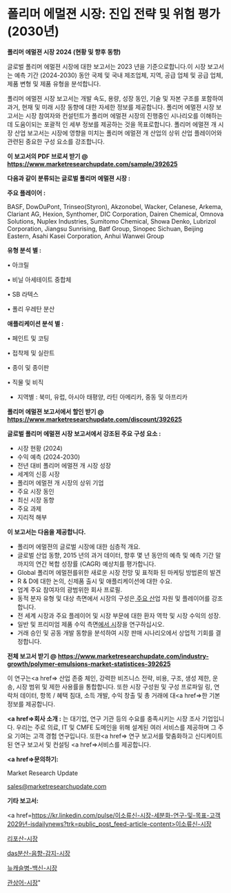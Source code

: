 # 폴리머 에멀젼 시장: 진입 전략 및 위험 평가(2030년)

<strong>폴리머 에멀젼 시장 2024 (현황 및 향후 동향)</strong>

글로벌 폴리머 에멀젼 시장에 대한 보고서는 2023 년을 기준으로합니다.이 시장 보고서는 예측 기간 (2024-2030) 동안 국제 및 국내 제조업체, 지역, 공급 업체 및 공급 업체, 제품 변형 및 제품 유형을 분석합니다.

폴리머 에멀젼 시장 보고서는 개발 속도, 용량, 성장 동인, 기술 및 자본 구조를 포함하여 과거, 현재 및 미래 시장 동향에 대한 자세한 정보를 제공합니다. 폴리머 에멀젼 시장 보고서는 시장 참여자와 컨설턴트가 폴리머 에멀젼 시장의 진행중인 시나리오를 이해하는 데 도움이되는 포괄적 인 세부 정보를 제공하는 것을 목표로합니다. 폴리머 에멀젼 개 시장 산업 보고서는 시장에 영향을 미치는 폴리머 에멀젼 개 산업의 상위 산업 플레이어와 관련된 중요한 구성 요소를 강조합니다.



<strong>이 보고서의 PDF 브로셔 받기 @ <a href=https://www.marketresearchupdate.com/sample/392625>https://www.marketresearchupdate.com/sample/392625</a></strong>



<strong>다음과 같이 분류되는 글로벌 폴리머 에멀젼 시장 :</strong>



<strong>주요 플레이어 :</strong>

BASF, DowDuPont, Trinseo(Styron), Akzonobel, Wacker, Celanese, Arkema, Clariant AG, Hexion, Synthomer, DIC Corporation, Dairen Chemical, Omnova Solutions, Nuplex Industries, Sumitomo Chemical, Showa Denko, Lubrizol Corporation, Jiangsu Sunrising, Batf Group, Sinopec Sichuan, Beijing Eastern, Asahi Kasei Corporation, Anhui Wanwei Group



<strong>유형 분석 별 :</strong>

• 아크릴

• 비닐 아세테이트 중합체

• SB 라텍스

• 폴리 우레탄 분산



<strong>애플리케이션 분석 별 :</strong>

• 페인트 및 코팅

• 접착제 및 실란트

• 종이 및 종이판

• 직물 및 비직

<ul>
  <li>지역별 : 북미, 유럽, 아시아 태평양, 라틴 아메리카, 중동 및 아프리카</li>
</ul>


<strong>폴리머 에멀젼 보고서에서 할인 받기 @ <a href=https://www.marketresearchupdate.com/discount/392625>https://www.marketresearchupdate.com/discount/392625</a></strong>



<strong>글로벌 폴리머 에멀젼 시장 보고서에서 강조된 주요 구성 요소 :</strong>
<ul>
  <li>시장 현황 (2024)</li>
  <li>수익 예측 (2024-2030)</li>
  <li>전년 대비 폴리머 에멀젼 개 시장 성장</li>
  <li>세계의 신흥 시장</li>
  <li>폴리머 에멀젼 개 시장의 상위 기업</li>
  <li>주요 시장 동인</li>
  <li>최신 시장 동향</li>
  <li>주요 과제</li>
  <li>지리적 해부</li>
</ul>


<strong>이 보고서는 다음을 제공합니다.</strong>
<ul>
  <li>폴리머 에멀젼의 글로벌 시장에 대한 심층적 개요.</li>
  <li>글로벌 산업 동향, 2015 년의 과거 데이터, 향후 몇 년 동안의 예측 및 예측 기간 말까지의 연간 복합 성장률 (CAGR) 예상치를 평가합니다.</li>
  <li>Global 폴리머 에멀젼를위한 새로운 시장 전망 및 표적화 된 마케팅 방법론의 발견</li>
  <li>R &amp; D에 대한 논의, 신제품 출시 및 애플리케이션에 대한 수요.</li>
  <li>업계 주요 참여자의 광범위한 회사 프로필.</li>
  <li>동적 분자 유형 및 대상 측면에서 시장의 구성은<a href=> 주요 산</a>업 자원 및 플레이어를 강조합니다.</li>
  <li>전 세계 시장과 주요 플레이어 및 시장 부문에 대한 환자 역학 및 시장 수익의 성장.</li>
  <li>일반 및 프리미엄 제품 수익 측면<a href=>에서 시</a>장을 연구하십시오.</li>
  <li>거래 승인 및 공동 개발 동향을 분석하여 시장 판매 시나리오에서 상업적 기회를 결정합니다.</li>
</ul>



<strong>전체 보고서 받기 @ <a href=https://www.marketresearchupdate.com/industry-growth/polymer-emulsions-market-statistices-392625>https://www.marketresearchupdate.com/industry-growth/polymer-emulsions-market-statistices-392625</a></strong>

이 연구는<a href=> 산업 존중</a> 체인, 강력한 비즈니스 전략, 비용, 구조, 생성 제한, 운송, 시장 범위 및 제한 사용률을 통합합니다. 또한 시장 구성원 및 구성 프로파일 링, 연락처 데이터, 항목 / 혜택 침대, 소득 개발, 수익 창출 및 총 거래에 대<a href=>한 기본 </a>정보를 제공합니다.



<strong><a href=>회사 소</a>개 :</strong>
는 대기업, 연구 기관 등의 수요를 충족시키는 시장 조사 기업입니다. 우리는 주로 의료, IT 및 CMFE 도메인을 위해 설계된 여러 서비스를 제공하며 그 주요 기여는 고객 경험 연구입니다. 또한<a href=> 연구 보</a>고서를 맞춤화하고 신디케이트 된 연구 보고서 및 컨설팅 <a href=>서비스</a>를 제공합니다.



<strong><a href=>문의하기:</a></strong>

Market Research Update

sales@marketresearchupdate.com



<strong>기타 보고서:</strong>

<a href=https://kr.linkedin.com/pulse/이소류신-시장-세분화-연구-및-목표-고객2029년-isdailynews?trk=public_post_feed-article-content>이소류신-시장</a>

<a href=https://www.linkedin.com/pulse/리포산-시장-세분화-연구-및-목표-고객2029년-consumer-connection-compendium-ana/>리포산-시장</a>

<a href=https://www.linkedin.com/pulse/das분산-음향-감지-시장-세분화-연구-및-목표-고객2029년-survey-spotlight-pro-24-analysis-raunf/>das분산-음향-감지-시장</a>

<a href=https://www.linkedin.com/pulse/뉴캐슬병-백신-시장-동향-및-성장-전망-consumer-connection-chronicles-24--gbxgf/>뉴캐슬병-백신-시장</a>

<a href=https://www.linkedin.com/pulse/관상어-시장-경쟁-분석-및-성장-잠재력-2030-consumer-connection-chronicles-24--4aepc/>관상어-시장</a>"
